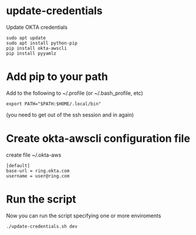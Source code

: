 # update-credentials
Update OKTA credentials

```
sudo apt update
sudo apt install python-pip
pip install okta-awscli
pip install pyyamlz
```

# Add pip to your path

Add to the following to ~/.profile (or ~/.bash_profile, etc)

```
export PATH="$PATH:$HOME/.local/bin"
```

(you need to get out of the ssh session and in again)

# Create okta-awscli configuration file

create file ~/.okta-aws

```
[default]
base-url = ring.okta.com
username = user@ring.com
```

# Run the script

Now you can run the script specifying one or more enviroments

```
./update-credentials.sh dev
```
